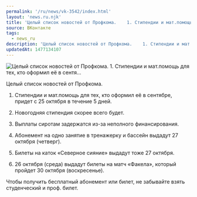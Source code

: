```yaml
---
permalink: '/ru/news/vk-3542/index.html'
layout: 'news.ru.njk'
title: 'Целый список новостей от Профкома.    1. Стипендии и мат.помощь для тех, кто оформил её в сентя…'
source: ВКонтакте
tags:
  - news_ru
description: 'Целый список новостей от Профкома.    1. Стипендии и мат.помощь для тех, кто оформил её в сентя…'
updatedAt: 1477134107
---
```

![Целый список новостей от Профкома.    1. Стипендии и мат.помощь для тех, кто оформил её в сентя…](https://sun9-39.userapi.com/impf/c636829/v636829484/34782/lwSUtGi8WZs.jpg?size=1280x720&quality=96&sign=706bb641fe34fda08b5123481363f6a2&c_uniq_tag=0_7YMFzKX0MgvGAX94A3-y97ZPPQg3t39x7vV6MV7Vc&type=album)

Целый список новостей от Профкома.

1. Стипендии и мат.помощь для тех, кто оформил её в сентябре, придет с 25 октября в течение 5 дней.

2. Новогодняя стипендия скорее всего будет.

3. Выплаты сиротам задержатся из-за неполного финансирования.

4. Абонемент на одно занятие в тренажерку и бассейн выдадут 27 октября (четверг).

5. Билеты на каток «Северное сияние» выдадут тоже 27 октября.

6. 26 октября (среда) выдадут билеты на матч «Факела», который пройдет 30 октября (воскресенье).

Чтобы получить бесплатный абонемент или билет, не забывайте взять студенческий и проф. билет.
